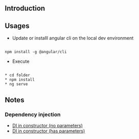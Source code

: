 ## Introduction
## Usages

* Update or installl angular cli on the local dev environment

```

npm install -g @angular/cli

```

* Execute
```

* cd folder
* npm install
* ng serve

```

## Notes
### Dependency injection
* [DI in constructor (no parameters)]()
* [DI in constructor (has parameters)]()
